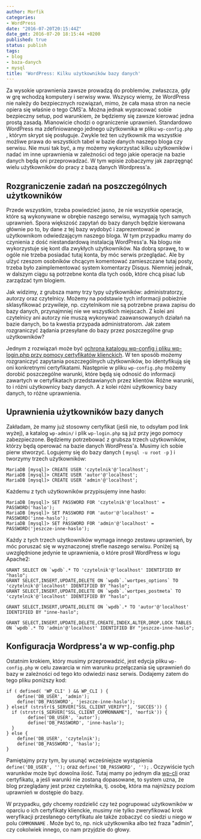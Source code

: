 ```yaml
---
author: Morfik
categories:
- WordPress
date: "2016-07-20T20:15:44Z"
date_gmt: 2016-07-20 18:15:44 +0200
published: true
status: publish
tags:
- blog
- baza-danych
- mysql
title: 'WordPress: Kilku użytkowników bazy danych'
---
```


Za wysokie uprawnienia zawsze prowadzą do problemów, zwłaszcza, gdy w grę wchodzą komputery i
serwisy www. Wszyscy wiemy, że WordPress nie należy do bezpiecznych rozwiązań, mimo, że cała masa
stron na necie opiera się właśnie o tego CMS'a. Można jednak wypracować sobie bezpieczny setup, pod
warunkiem, że będziemy się zawsze kierować jedna prostą zasadą. Mianowicie chodzi o ograniczenie
uprawnień. Standardowo WordPress ma zdefiniowanego jednego użytkownika w pliku `wp-config.php` ,
którym skrypt się posługuje. Zwykle też ten użytkownik ma wszystkie możliwe prawa do wszystkich
tabel w bazie danych naszego bloga czy serwisu. Nie musi tak być, a my możemy wykorzystać kilku
użytkowników i nadać im inne uprawnienia w zależności od tego jakie operacje na bazie danych będą
oni przeprowadzać. W tym wpisie zobaczymy jak zaprzęgnąć wielu użytkowników do pracy z bazą danych
Wordpress'a.

<!--more-->
## Rozgraniczenie zadań na poszczególnych użytkowników

Przede wszystkim, trzeba powiedzieć jasno, że nie wszystkie operacje, które są wykonywane w obrębie
naszego serwisu, wymagają tych samych uprawnień. Spora większość zapytań do bazy danych będzie
kierowana głównie po to, by dane z tej bazy wydobyć i zaprezentować je użytkownikom odwiedzającym
naszego bloga. W tym przypadku mamy do czynienia z dość niestandardową instalacją WordPress'a. Na
blogu nie wykorzystuje się kont dla zwykłych użytkowników. Na dobrą sprawę, to w ogóle nie trzeba
posiadać tutaj konta, by móc serwis przeglądać. Ale by ulżyć rzeszom osobników chcącym komentować
zamieszczane tutaj posty, trzeba było zaimplementować system komentarzy Disqus. Niemniej jednak, w
dalszym ciągu są potrzebne konta dla tych osób, które chcą pisać lub zarządzać tym blogiem.

Jak widzimy, z grubsza mamy trzy typy użytkowników: administratorzy, autorzy oraz czytelnicy. Możemy
na podstawie tych informacji pobieżnie sklasyfikować przywileje, np. czytelnikom nie są potrzebne
prawa zapisu do bazy danych, przynajmniej nie we wszystkich miejscach. Z kolei ani czytelnicy ani
autorzy nie muszą wykonywać zaawansowanych działań na bazie danych, bo ta kwestia przypada
administratorom. Jak zatem rozgraniczyć żądania przesyłane do bazy przez poszczególne grup
użytkowników?

Jednym z rozwiązań może być [ochrona katalogu wp-config i pliku wp-login.php przy pomocy
certyfikatów klienckich](/post/certyfikat-chroniacy-wp-login-php-wp-admin/). W ten
sposób możemy rozgraniczyć zapytania poszczególnych użytkowników, bo identyfikują się oni
konkretnymi certyfikatami. Następnie w pliku `wp-config.php` możemy dorobić poszczególne warunki,
które będą się odnosić do informacji zawartych w certyfikatach przedstawianych przez klientów.
Różne warunki, to i różni użytkownicy bazy danych. A z kolei różni użytkownicy bazy danych, to
różne uprawnienia.

## Uprawnienia użytkowników bazy danych

Zakładam, że mamy już stosowny certyfikat (jeśli nie, to odsyłam pod link wyżej), a katalog
`wp-admin/` i plik `wp-login.php` są już przy jego pomocy zabezpieczone. Będziemy potrzebować z
grubsza trzech użytkowników, którzy będą operować na bazie danych WordPress'a. Musimy ich sobie
pierw stworzyć. Logujemy się do bazy danych ( `mysql -u root -p` ) i tworzymy trzech użytkowników:

    MariaDB [mysql]> CREATE USER 'czytelnik'@'localhost';
    MariaDB [mysql]> CREATE USER 'autor'@'localhost';
    MariaDB [mysql]> CREATE USER 'admin'@'localhost';

Każdemu z tych użytkowników przypisujemy inne hasło:

    MariaDB [mysql]> SET PASSWORD FOR 'czytelnik'@'localhost' = PASSWORD('haslo');
    MariaDB [mysql]> SET PASSWORD FOR 'autor'@'localhost' = PASSWORD('inne-haslo');
    MariaDB [mysql]> SET PASSWORD FOR 'admin'@'localhost' = PASSWORD('jeszcze-inne-haslo');

Każdy z tych trzech użytkowników wymaga innego zestawu uprawnień, by móc poruszać się w wyznaczonej
strefie naszego serwisu. Poniżej są uwzględnione jedynie te uprawnienia, o które prosił WordPress w
logu Apache2:

    GRANT SELECT ON `wpdb`.* TO 'czytelnik'@'localhost' IDENTIFIED BY "haslo";
    GRANT SELECT,INSERT,UPDATE,DELETE ON `wpdb`.`wortpes_options` TO 'czytelnik'@'localhost' IDENTIFIED BY "haslo";
    GRANT SELECT,INSERT,UPDATE,DELETE ON `wpdb`.`wortpes_postmeta` TO 'czytelnik'@'localhost' IDENTIFIED BY "haslo";

    GRANT SELECT,INSERT,UPDATE,DELETE ON `wpdb`.* TO 'autor'@'localhost' IDENTIFIED BY "inne-haslo";

    GRANT SELECT,INSERT,UPDATE,DELETE,CREATE,INDEX,ALTER,DROP,LOCK TABLES ON `wpdb`.* TO 'admin'@'localhost' IDENTIFIED BY "jeszcze-inne-haslo";

## Konfiguracja Wordpress'a w wp-config.php

Ostatnim krokiem, który musimy przeprowadzić, jest edycja pliku `wp-config.php` w celu zawarcia w
nim warunku przełączania się uprawnień do bazy w zależności od tego kto odwiedzi nasz serwis.
Dodajemy zatem do tego pliku poniższy kod:

    if ( defined( 'WP_CLI' ) && WP_CLI ) {
        define('DB_USER', 'admin');
        define('DB_PASSWORD', 'jeszcze-inne-haslo');
    } elseif (strstr($_SERVER["SSL_CLIENT_VERIFY"], 'SUCCES')) {
      if (strstr($_SERVER["SSL_CLIENT_COMMONNAME"], 'morfik')) {
            define('DB_USER', 'autor');
            define('DB_PASSWORD', 'inne-haslo');
      }
    } else {
        define('DB_USER', 'czytelnik');
        define('DB_PASSWORD', 'haslo');
    }

Pamiętajmy przy tym, by usunąć wcześniejsze wystąpienia `define('DB_USER', '');` oraz
`define('DB_PASSWORD', '');` . Oczywiście tych warunków może być dowolna ilość. Tutaj mamy po jednym
dla [wp-cli](https://wp-cli.org/) oraz certyfikatu, a jeśli warunki nie zostaną dopasowane, to
system uzna, że blog przeglądany jest przez czytelnika, tj. osobę, która ma najniższy poziom
uprawnień w dostępie do bazy.

W przypadku, gdy chcemy rozdzielić czy też pogrupować użytkowników w oparciu o ich certyfikaty
klienckie, musimy nie tylko zweryfikować krok weryfikacji przesłanego certyfikatu ale także zobaczyć
co siedzi u niego w polu `COMMONNAME` . Może być to, np. nick użytkownika albo też fraza "admin",
czy cokolwiek innego, co nam przyjdzie do głowy.
